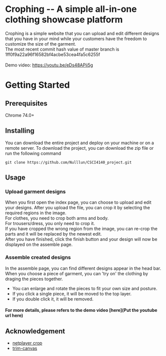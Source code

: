 # Crophing -- A simple all-in-one clothing showcase platform
Crophing is a simple website that you can upload and edit different designs that you have in your mind while your customers have the freedom to customize the size of the garment.  
The most recent commit hash value of master branch is 1ff0f9a22a96f16582bf4acbe53cea4fa5c6255f  <br/>  
Demo video: https://youtu.be/eDs48APii5g
# Getting Started

## Prerequisites
Chrome 74.0+

## Installing
You can download the entire project and deploy on your machine or on a remote server. To download the project, you can download the zip file or run the following command
```
git clone https://github.com/Nulllun/CSCI4140_project.git
```

## Usage
### Upload garment designs
When you first open the index page, you can choose to upload and edit your designs. After you upload the file, you can crop it by selecting the required regions in the image.  
For clothes, you need to crop both arms and body.  
For trousers/dress, you only need to crop it.  
If you have cropped the wrong region from the image, you can re-crop the parts and it will be replaced by the newest edit.  
After you have finished, click the finish button and your design will now be displayed on the assemble page.
### Assemble created designs
In the assemble page, you can find different designs appear in the head bar. 
When you choose a piece of garment, you can 'try on' the clothing by draging the pieces together. 
* You can enlarge and rotate the pieces to fit your own size and posture. 
* If you click a single piece, it will be moved to the top layer. 
* If you double click it, it will be removed.
#### For more details, please refers to the demo video [here](Put the youtube url here)

## Acknowledgement
* [netplayer crop](https://github.com/netplayer/crop)
* [trim-canvas](https://gist.github.com/remy/784508)
